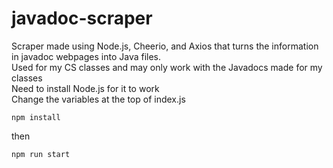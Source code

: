 # javadoc-scraper
Scraper made using Node.js, Cheerio, and Axios that turns the information in javadoc webpages into Java files.  
Used for my CS classes and may only work with the Javadocs made for my classes  
Need to install Node.js for it to work  
Change the variables at the top of index.js

```
npm install
```

then

```
npm run start
```